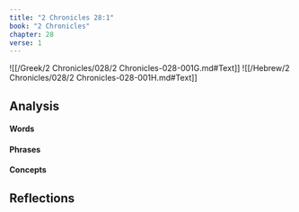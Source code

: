 ```yaml
---
title: "2 Chronicles 28:1"
book: "2 Chronicles"
chapter: 28
verse: 1
---
```

![[/Greek/2 Chronicles/028/2 Chronicles-028-001G.md#Text]]
![[/Hebrew/2 Chronicles/028/2 Chronicles-028-001H.md#Text]]

## Analysis

#### Words

#### Phrases

#### Concepts

## Reflections
